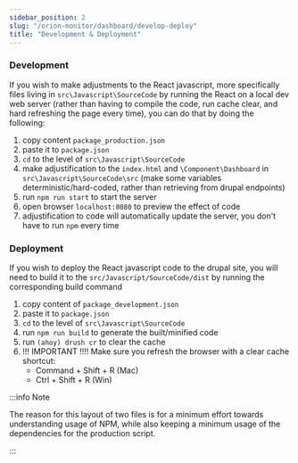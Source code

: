 ```yaml
---
sidebar_position: 2
slug: "/orion-monitor/dashboard/develop-deploy"
title: "Development & Deployment"
---
```


### Development
If you wish to make adjustments to the React javascript, more specifically files living in  `src\Javascript\SourceCode` by running the React on a local dev web server (rather than having to compile the code, run cache clear, and hard refreshing the page every time), you can do that by doing the following:
1. copy content  `package_production.json`
2. paste it to `package.json`
3. `cd` to the level of `src\Javascript\SourceCode`
4. make adjustification to the `index.html`  and `\Component\Dashboard` in `src\Javascript\SourceCode\src`  (make some variables deterministic/hard-coded, rather than retrieving from drupal endpoints)
5. run `npm run start` to start the server
6. open browser `localhost:8080` to preview the effect of code
7. adjustification to code will automatically update the server, you don't have to run `npm` every time

### Deployment
If you wish to deploy the React javascript code to the drupal site, you will need to build it to the `src/Javascript/SourceCode/dist` by running the corresponding build command
1. copy content of `package_development.json`
2. paste it to `package.json`
3. `cd` to the level of `src\Javascript\SourceCode`
4. run `npm run build` to generate the built/minified code
5. run `(ahoy) drush cr` to clear the cache
6. !!! IMPORTANT !!!! Make sure you refresh the browser with a clear cache shortcut:
	- Command + Shift + R (Mac)
	- Ctrl + Shift + R (Win)

:::info Note

The reason for this layout of two files is for a minimum effort towards understanding usage of NPM, while also keeping a minimum usage of the dependencies for the production script.

:::
